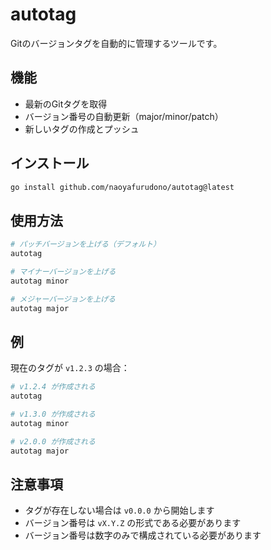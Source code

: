 # autotag

Gitのバージョンタグを自動的に管理するツールです。

## 機能

- 最新のGitタグを取得
- バージョン番号の自動更新（major/minor/patch）
- 新しいタグの作成とプッシュ

## インストール

```bash
go install github.com/naoyafurudono/autotag@latest
```

## 使用方法

```bash
# パッチバージョンを上げる（デフォルト）
autotag

# マイナーバージョンを上げる
autotag minor

# メジャーバージョンを上げる
autotag major
```

## 例

現在のタグが `v1.2.3` の場合：

```bash
# v1.2.4 が作成される
autotag

# v1.3.0 が作成される
autotag minor

# v2.0.0 が作成される
autotag major
```

## 注意事項

- タグが存在しない場合は `v0.0.0` から開始します
- バージョン番号は `vX.Y.Z` の形式である必要があります
- バージョン番号は数字のみで構成されている必要があります 
